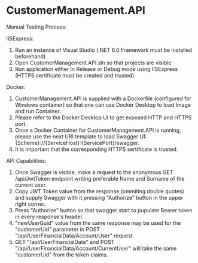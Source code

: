 # CustomerManagement.API

Manual Testing Process:

IISExpress:
1. Run an instance of Visual Studio (.NET 6.0 Framework must be installed beforehand)
2. Open CustomerManagement.API.sln so that projects are visible
3. Run application either in Release or Debug mode using IISExpress (HTTPS certificate must be created and trusted).

Docker:
1. CustomerManagement.API is supplied with a Dockerfile (configured for Windows container) so that one can use Docker Desktop to load Image and run Container.
2. Please refer to the Docker Desktop UI to get exposed HTTP and HTTPS port.
3. Once a Docker Container for CustomerManagement.API is running, please use the next URI template to load Swagger UI: {Scheme}://{ServiceHost}:{ServicePort}/swagger.
4. It is important that the corresponding HTTPS sertificate is trusted.

API Capabilities:
1. Once Swagger is visible, make a request to the anonymous GET /api/JwtToken endpoint writing preferable Name and Surname of the current user.
2. Copy JWT Token value from the response (ommiting double quotes) and supply Swagger with it pressing "Authorize" button in the upper right corner.
3. Press "Authorize" button so that swagger start to pupulate Bearer token in every response's header.
4. "newUserGuid" value from the same response may be used for the "customerUid" parameter in POST "/api/UserFinancialData/Account/User" request.
5. GET "/api/UserFinancialData" and POST "/api/UserFinancialData/Account/CurrentUser" will take the same "customerUid" from the token claims.
 
   
